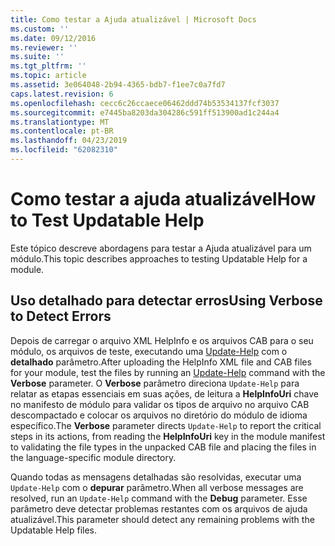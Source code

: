 ```yaml
---
title: Como testar a Ajuda atualizável | Microsoft Docs
ms.custom: ''
ms.date: 09/12/2016
ms.reviewer: ''
ms.suite: ''
ms.tgt_pltfrm: ''
ms.topic: article
ms.assetid: 3e064048-2b94-4365-bdb7-f1ee7c0a7fd7
caps.latest.revision: 6
ms.openlocfilehash: cecc6c26ccaece06462ddd74b53534137fcf3037
ms.sourcegitcommit: e7445ba8203da304286c591ff513900ad1c244a4
ms.translationtype: MT
ms.contentlocale: pt-BR
ms.lasthandoff: 04/23/2019
ms.locfileid: "62082310"
---
```

# <a name="how-to-test-updatable-help"></a><span data-ttu-id="e0e65-102">Como testar a ajuda atualizável</span><span class="sxs-lookup"><span data-stu-id="e0e65-102">How to Test Updatable Help</span></span>

<span data-ttu-id="e0e65-103">Este tópico descreve abordagens para testar a Ajuda atualizável para um módulo.</span><span class="sxs-lookup"><span data-stu-id="e0e65-103">This topic describes approaches to testing Updatable Help for a module.</span></span>

## <a name="using-verbose-to-detect-errors"></a><span data-ttu-id="e0e65-104">Uso detalhado para detectar erros</span><span class="sxs-lookup"><span data-stu-id="e0e65-104">Using Verbose to Detect Errors</span></span>

<span data-ttu-id="e0e65-105">Depois de carregar o arquivo XML HelpInfo e os arquivos CAB para o seu módulo, os arquivos de teste, executando uma [Update-Help](/powershell/module/Microsoft.PowerShell.Core/Update-Help) com o **detalhado** parâmetro.</span><span class="sxs-lookup"><span data-stu-id="e0e65-105">After uploading the HelpInfo XML file and CAB files for your module, test the files by running an [Update-Help](/powershell/module/Microsoft.PowerShell.Core/Update-Help) command with the **Verbose** parameter.</span></span> <span data-ttu-id="e0e65-106">O **Verbose** parâmetro direciona `Update-Help` para relatar as etapas essenciais em suas ações, de leitura a **HelpInfoUri** chave no manifesto de módulo para validar os tipos de arquivo no arquivo CAB descompactado e colocar os arquivos no diretório do módulo de idioma específico.</span><span class="sxs-lookup"><span data-stu-id="e0e65-106">The **Verbose** parameter directs `Update-Help` to report the critical steps in its actions, from reading the **HelpInfoUri** key in the module manifest to validating the file types in the unpacked CAB file and placing the files in the language-specific module directory.</span></span>

<span data-ttu-id="e0e65-107">Quando todas as mensagens detalhadas são resolvidas, executar uma `Update-Help` com o **depurar** parâmetro.</span><span class="sxs-lookup"><span data-stu-id="e0e65-107">When all verbose messages are resolved, run an `Update-Help` command with the **Debug** parameter.</span></span> <span data-ttu-id="e0e65-108">Esse parâmetro deve detectar problemas restantes com os arquivos de ajuda atualizável.</span><span class="sxs-lookup"><span data-stu-id="e0e65-108">This parameter should detect any remaining problems with the Updatable Help files.</span></span>
